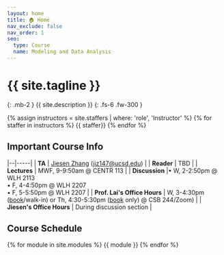 ```yaml
---
layout: home
title: 🏠 Home
nav_exclude: false
nav_order: 1
seo:
  type: Course
  name: Modeling and Data Analysis
---
```


# {{ site.tagline }}
{: .mb-2 }
{{ site.description }}
{: .fs-6 .fw-300 }

{% assign instructors = site.staffers | where: 'role', 'Instructor' %} {% for staffer in instructors %} {{ staffer}} {% endfor %}

## Important Course Info

|--|-----|
| **TA**         | [Jiesen Zhang](https://diling69.github.io/) ([jiz147@ucsd.edu](jiz147@ucsd.edu))   |
| **Reader**     | TBD  |
| **Lectures**   | MWF, 9-9:50am @ CENTR 113 |
| **Discussion**   |• W, 2-2:50pm @ WLH 2113 <br> • F, 4-4:50pm @ WLH 2207 <br> • F, 5-5:50pm @ WLH 2207 |
| **Prof. Lai's Office Hours** | W, 3-4:30pm ([book](https://calendar.app.google/1nebbtvdYdn6WFpw5)/walk-in) or Th, 4:30-5:30pm ([book](https://calendar.app.google/1nebbtvdYdn6WFpw5) only) @ CSB 244/Zoom) |
| **Jiesen's Office Hours** | During discussion section |

## Course Schedule
{% for module in site.modules %}
{{ module }}
{% endfor %}
